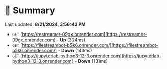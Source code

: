 # 📖 Summary
Last updated: **8/21/2024, 3:56:43 PM**

- `GET` [https://restreamer-09gx.onrender.com](https://restreamer-09gx.onrender.com) - **Up** (324ms)
- `GET` [https://filestreambot-b5k6.onrender.com/](https://filestreambot-b5k6.onrender.com/) - **Down** (143ms)
- `GET` [https://jupyterlab-python3-12-3.onrender.com](https://jupyterlab-python3-12-3.onrender.com) - **Down** (131ms)
